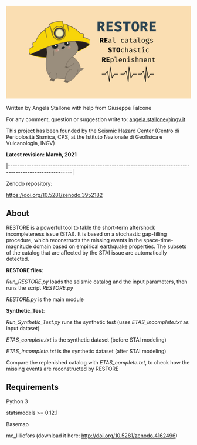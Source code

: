 
![alt text](https://github.com/angystallone/Seismology_Stuff/blob/main/figures/RESTORE_logo.png?raw=true)


Written by Angela Stallone with help from Giuseppe Falcone

For any comment, question or suggestion write to:
<angela.stallone@ingv.it>

This project has been founded by the Seismic Hazard Center
(Centro di Pericolosità Sismica, CPS, at the Istituto Nazionale di Geofisica e Vulcanologia, INGV)

**Latest revision: March, 2021** 

|---------------------------------------------------------------------------------------------------------|

Zenodo repository:

<https://doi.org/10.5281/zenodo.3952182>

<h2>About</h2>

RESTORE is a powerful tool to takle the short-term aftershock incompleteness issue (STAI).
It is based on a stochastic gap-filling procedure, which reconstructs the missing events in the space-time-magnitude domain based on empirical earthquake properties. The subsets of the catalog that are affected by the STAI issue are automatically detected.


**RESTORE files**:

*Run_RESTORE.py* loads the seismic catalog and the input parameters, then runs the script *RESTORE.py*

*RESTORE.py* is the main module


**Synthetic_Test**:

*Run_Synthetic_Test.py* runs the synthetic test (uses *ETAS_incomplete.txt* as input dataset)

*ETAS_complete.txt* is the synthetic dataset (before STAI modeling)

*ETAS_incomplete.txt* is the synthetic dataset (after STAI modeling)

Compare the replenished catalog with *ETAS_complete.txt*, to check how the missing events are reconstructed by RESTORE

<h2>Requirements</h2>

Python 3

statsmodels >= 0.12.1

Basemap

mc_lilliefors (download it here: <http://doi.org/10.5281/zenodo.4162496>)






